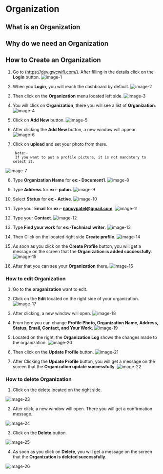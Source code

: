 # Organization

## What is an Organization
## Why do we need an Organization
## How to Create an Organization
1. Go to (https://dev.gwcwifi.com/). After filling in the details click on the **Login** button.
 ![image-1](https://github.com/Nancypatel1103/ComplianceClient/assets/153616269/ff256190-909d-4dc8-90cf-1cdb851309f7)

2. When you **Login**, you will reach the dashboard by default.
![image-2](https://github.com/Nancypatel1103/ComplianceClient/assets/153616269/60a181fe-a455-44f0-8c39-e84d7610bd15)

3. Then click on the **Organization** menu located left side.
![image-3](https://github.com/Nancypatel1103/ComplianceClient/assets/153616269/fbbd8419-0bf2-4bc8-a31f-244ee69aa878)


4. You will click on **Organization**, there you will see a list of **Organization**.
![image-4](https://github.com/Nancypatel1103/ComplianceClient/assets/153616269/779a15c7-3d74-4f5c-89bb-97ee5dffd6f9)

5. Click on **Add New** button.
![image-5](https://github.com/Nancypatel1103/ComplianceClient/assets/153616269/78522639-0be4-4b4f-b533-f58281856c8f)


6. After clicking the **Add New** button, a new window will appear.
![image-6](https://github.com/Nancypatel1103/ComplianceClient/assets/153616269/000c3cdd-6a1a-4336-9684-33503ca4238c)

7. Click on **upload** and set your photo from there. 
   ``` 
    Note:-
    If you want to put a profile picture, it is not mandatory to select it.
   ```
  ![image-7](https://github.com/Nancypatel1103/ComplianceClient/assets/153616269/06d3c40b-78af-4dd3-a922-9c9759ff3eff)

8. Type **Organization Name** for **ex:- Document1**.
![image-8](https://github.com/Nancypatel1103/ComplianceClient/assets/153616269/28793a16-f601-456f-ac37-2b374780ed5d)

9. Type **Address** for **ex:- patan**.
![image-9](https://github.com/Nancypatel1103/ComplianceClient/assets/153616269/f74e4790-a565-4d46-89bf-b01afc2094d1)

10. Select **Status** for **ex:- Active**.
![image-10](https://github.com/Nancypatel1103/ComplianceClient/assets/153616269/bd29e108-183e-483b-9b5e-8148c36c7c7d)

11. Type your **Email** for **ex:- nancypatel@gmail.com**.
![image-11](https://github.com/Nancypatel1103/ComplianceClient/assets/153616269/15b855dc-da81-4eea-ba8c-339a32ce9997)

12. Type your **Contact**.
![image-12](https://github.com/Nancypatel1103/ComplianceClient/assets/153616269/005f1b9c-1e4d-4766-b137-c6dbd6a010fc)

13. Type **Find your work** for **ex:-Techniacl writer**.
![image-13](https://github.com/Nancypatel1103/ComplianceClient/assets/153616269/ebf67a6e-5608-42b1-a0be-7ee7f69c288c)

14. Then Click on the located right side **Create profile**.
![image-14](https://github.com/Nancypatel1103/ComplianceClient/assets/153616269/390f041c-b40c-46b4-b331-9bc043d7fd2d)

15. As soon as you click on the **Create Profile** button, you will get a message on the screen that the **Organization is added successfully**.
![image-15](https://github.com/Nancypatel1103/ComplianceClient/assets/153616269/759adc56-7d23-49d7-8d05-41df0378f18d)

16. After that you can see your **Organization** there.
![image-16](https://github.com/Nancypatel1103/ComplianceClient/assets/153616269/ca25b8b4-517a-4625-a729-3e5077ac7981)

### How to edit Organization
1. Go to the **oraganization** want to edit.
2. Click on the **Edit** located on the right side of your organization.
![image-17](https://github.com/Nancypatel1103/ComplianceClient/assets/153616269/05e94a69-fc3c-493a-93af-c7131a3809ef)

3. After clicking, a new window will open.
![image-18](https://github.com/Nancypatel1103/ComplianceClient/assets/153616269/621901e2-912f-41ab-b7fa-c78366361c0b)

4. From here you can change **Profile Photo, Organization Name, Address, Status, Email, Contact, and Your Work**.
![image-19](https://github.com/Nancypatel1103/ComplianceClient/assets/153616269/44eba193-aed1-4cbb-8442-7f0c6a45e86b)

5. Located on the right, the **Organization Log** shows the changes made to the organization.
![image-20](https://github.com/Nancypatel1103/ComplianceClient/assets/153616269/2284630b-442e-4025-b359-586234a840e2)

6. Then click on the **Update Profile** button.
![image-21](https://github.com/Nancypatel1103/ComplianceClient/assets/153616269/3d0745bc-37b9-4bb5-9614-11e86315f02f)


7. After Clicking the **Update Profile** button, you will get a message on the screen that the **Organization update successfully**.
![image-22](https://github.com/Nancypatel1103/ComplianceClient/assets/153616269/932396a9-073f-4f17-bacb-524fd094cb5e)

### How to delete Organization
1. Click on the delete located on the right side.

  ![image-23](https://github.com/Nancypatel1103/ComplianceClient/assets/153616269/a53996fe-4349-4df1-8652-5f2ba67173c5)

2. After click, a new window will open. There you will get a confirmation message.

  ![image-24](https://github.com/Nancypatel1103/ComplianceClient/assets/153616269/7d46d9b6-2cda-498f-a8f9-e747e2dca56c)

3. Click on the **Delete** button.

  ![image-25](https://github.com/Nancypatel1103/ComplianceClient/assets/153616269/a9c569ae-ebcb-4c74-a1a4-177d9cc30c51)

4. As soon as you click on **Delete**, you will get a message on the screen that the **Organization is deleted successfully**.

  ![image-26](https://github.com/Nancypatel1103/ComplianceClient/assets/153616269/f644c6c3-aaf9-4d3e-89fd-cc75b4124a1b)

